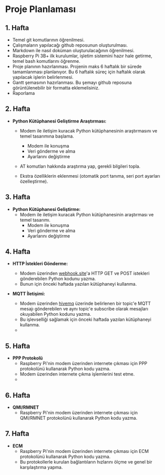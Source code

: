 #  Proje Planlaması
## 1. Hafta
* Temel git komutlarının öğrenilmesi.
* Çalışmaların yapılacağı github reposunun oluşturulması.
* Markdown ile nasıl doküman oluşturulacağının öğrenilmesi.
* Raspberry Pi 3B+ ilk kurulumlar, işletim sistemini hazır hale getirme, temel bash komutlarını öğrenme.
* Proje planının hazırlanması. Projenin maks 6 haftalık bir sürede tamamlanması planlanıyor. Bu 6 haftalık süreç için haftalık olarak yapılacak işlerin belirlenmesi.
* Gantt şemasının hazırlanması. Bu şemayı github reposuna görüntülenebilir bir formatta eklemelisiniz.
* Raporlama
## 2. Hafta
* **Python Kütüphanesi Geliştirme Araştırması:**

	*  Modem ile iletişim kuracak Python kütüphanesinin araştırmasını ve temel tasarımına başlama.
		* Modem ile konuşma
		* Veri gönderme ve alma
		* Ayarlarını değiştirme
		
	* AT komutları hakkında araştırma yap, gerekli bilgileri topla.
	*  Ekstra özelliklerin eklenmesi (otomatik port tanıma, seri port ayarları özelleştirme).
	
## 3. Hafta
* **Python Kütüphanesi Geliştirme:**
	* Modem ile iletişim kuracak Python kütüphanesinin araştırması  ve temel tasarımı.
		* Modem ile konuşma
		* Veri gönderme ve alma
		* Ayarlarını değiştirme
		
## 4. Hafta
* **HTTP İstekleri Gönderme:**

	*  Modem üzerinden [webhook.site](http://webhook.site/)'a HTTP GET ve POST istekleri gönderebilen Python kodunu yazma.
	*  Bunun için önceki haftada yazılan kütüphaneyi kullanma.
* **MQTT İletişimi:**

	*   Modem üzerinden [hivemq](https://www.hivemq.com/mqtt/public-mqtt-broker/) üzerinde belirlenen bir topic'e MQTT mesajı gönderebilen ve aynı topic'e subscribe olarak mesajları okuyabilen Python kodunu yazma.
	*   Bu işlevselliği sağlamak için önceki haftada yazılan kütüphaneyi kullanma.
	* 
## 5. Hafta
* **PPP Protokolü**
	*   Raspberry Pi'nin modem üzerinden internete çıkması için PPP protokolünü kullanarak Python kodu yazma.
	*  Modem üzerinden internete çıkma işlemlerini test etme.
	* 
## 6. Hafta
* **QMI/RMNET**
	*   Raspberry Pi'nin modem üzerinden internete çıkması için QMI/RMNET  protokolünü kullanarak Python kodu yazma.
	

## 7. Hafta
* **ECM**
	* Raspberry Pi'nin modem üzerinden internete çıkması için ECM protokolünü kullanarak Python kodu yazma.
	*   Bu protokollerle kurulan bağlantıların hızlarını ölçme ve genel bir karşılaştırma yapma.
<!--stackedit_data:
eyJoaXN0b3J5IjpbMTM1MzgzNDU1OCwxMzg4MDg5MjE0LDE2OT
UwOTAwNl19
-->